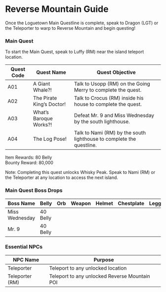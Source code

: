 # Reverse Mountain Guide

Once the Loguetown Main Questline is complete, speak to Dragon (LGT) or the Teleporter to warp to Reverse Mountain and begin questing!

### Main Quest

To start the Main Quest, speak to Luffy (RM) near the island teleport location.

| Quest Code| Quest Name                | Quest Objective|
|-----------|-----------                |-----------|
| A01       | A Giant Whale?!           |Talk to Usopp (RM) on the Going Merry to complete the quest.|
| A02       | The Pirate King’s Doctor! |Talk to Crocus (RM) inside his house to complete the quest.|
| A03       | What’s Baroque Works?!    |Defeat Mr. 9 and Miss Wednesday by the south lighthouse.|
| A04       | The Log Pose!             |Talk to Nami (RM) by the south lighthouse to complete the questline.|

Item Rewards: 80 Belly<br>
Bounty Reward: 80,000

Note: Completing this quest unlocks Whisky Peak. Speak to Nami (RM) or the Teleporter at any location to access the next island.

### Main Quest Boss Drops

| Boss Name     | Belly      | Orb       | Weapon    | Helmet    | Chestplate | Leggings  | Boots     | Other     |
|-----------    |----------- |-----------|-----------|-----------|----------- |-----------|-----------|-----------|
| Miss Wednesday| 40 Belly   |           |           |           |            |           |           |           |
| Mr. 9         | 40 Belly   |           |           |           |            |           |           |           |

### Essential NPCs

| NPC Name         | Purpose                                        |
|-------------     |-----------                                     |
| Teleporter       | Teleport to any unlocked location              |
| Teleporter (RM)  | Teleport to any unlocked Reverse Mountain POI  |